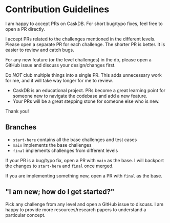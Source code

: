 # Contribution Guidelines

I am happy to accept PRs on CaskDB. For short bug/typo fixes, feel free to open a PR directly.

I accept PRs related to the challenges mentioned in the different levels. Please open a separate PR for each challenge. The shorter PR is better. It is easier to review and catch bugs.

For any new feature (or the level challenges) in the db, please open a GitHub issue and discuss your design/changes first.

Do *NOT* club multiple things into a single PR. This adds unnecessary work for me, and it will take way longer for me to review.

- CaskDB is an educational project. PRs become a great learning point for someone new to navigate the codebase and add a new feature.
- Your PRs will be a great stepping stone for someone else who is new.

Thank you!

## Branches

- `start-here` contains all the base challenges and test cases
- `main` implements the base challenges
- `final` implements challenges from different levels

If your PR is a bug/typo fix, open a PR with `main` as the base. I will backport the changes to `start-here` and `final` once merged.

If you are implementing something new, open a PR with `final` as the base.

## "I am new; how do I get started?"

Pick any challenge from any level and open a GitHub issue to discuss. I am happy to provide more resources/research papers to understand a particular concept.
